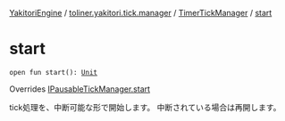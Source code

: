[YakitoriEngine](../../index.md) / [toliner.yakitori.tick.manager](../index.md) / [TimerTickManager](index.md) / [start](./start.md)

# start

`open fun start(): `[`Unit`](https://kotlinlang.org/api/latest/jvm/stdlib/kotlin/-unit/index.html)

Overrides [IPausableTickManager.start](../../toliner.yakitori.tick/-i-pausable-tick-manager/start.md)

tick処理を、中断可能な形で開始します。
中断されている場合は再開します。

